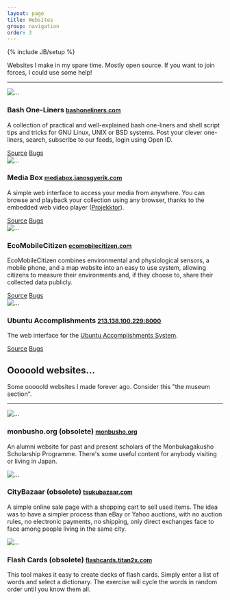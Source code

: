 ```yaml
---
layout: page
title: Websites
group: navigation
order: 3
---
```

{% include JB/setup %}

<script src="{{ ASSET_PATH }}/js/holder.js"></script>

<p class="lead">
Websites I make in my spare time.
Mostly open source.
If you want to join forces,
I could use some help!
</p>

<hr/>

<div class="row">
  <div class="col-lg-4 col-md-6 col-sm-6">
    <div class="col-lg-4 col-md-4 col-sm-3 col-xs-3">
      <div class="thumbnail">
        <img data-src="holder.js/100%x100" alt="...">
      </div>
    </div>
    <div class="col-lg-8 col-md-8 col-sm-9 col-xs-9">
      <h3>Bash One-Liners
          <small><a href="http://www.bashoneliners.com/">bashoneliners.com</a></small>
      </h3>
      <p>
A collection of practical and well-explained bash one-liners and shell script tips and tricks for GNU Linux, UNIX or BSD systems.
Post your clever one-liners, search, subscribe to our feeds, login using Open ID.
      </p>
      <a class="btn btn-warning" href="https://github.com/janosgyerik/bashoneliners">Source</a>
      <a class="btn btn-danger" href="https://github.com/janosgyerik/bashoneliners/issues">Bugs</a>
    </div>
  </div>

  <div class="col-lg-4 col-md-6 col-sm-6">
    <div class="col-lg-4 col-md-4 col-sm-3 col-xs-3">
      <div class="thumbnail">
        <img data-src="holder.js/100%x100" alt="...">
      </div>
    </div>
    <div class="col-lg-8 col-md-8 col-sm-9 col-xs-9">
      <h3>Media Box
          <small><a href="http://mediabox.janosgyerik.com/">mediabox.janosgyerik.com</a></small>
      </h3>
      <p>
A simple web interface to access your media from anywhere.
You can browse and playback your collection using any browser,
thanks to the embedded web video player (<a href="http://www.projekktor.com/">Projekktor</a>).
      </p>
      <a class="btn btn-warning" href="https://github.com/janosgyerik/mediabox">Source</a>
      <a class="btn btn-danger" href="https://github.com/janosgyerik/mediabox/issues">Bugs</a>
    </div>
  </div>

  <div class="col-lg-4 col-md-6 col-sm-6">
    <div class="col-lg-4 col-md-4 col-sm-3 col-xs-3">
      <div class="thumbnail">
        <img data-src="holder.js/100%x100" alt="...">
      </div>
    </div>
    <div class="col-lg-8 col-md-8 col-sm-9 col-xs-9">
      <h3>EcoMobileCitizen
          <small><a href="http://ecomobilecitizen.com/">ecomobilecitizen.com</a></small>
      </h3>
      <p>
EcoMobileCitizen combines environmental and physiological sensors,
a mobile phone,
and a map website into an easy to use system,
allowing citizens to measure their environments and,
if they choose to,
share their collected data publicly.
      </p>
      <a class="btn btn-warning" href="https://github.com/janosgyerik/mediabox">Source</a>
      <a class="btn btn-danger" href="https://github.com/janosgyerik/mediabox/issues">Bugs</a>
    </div>
  </div>

  <div class="col-lg-4 col-md-6 col-sm-6">
    <div class="col-lg-4 col-md-4 col-sm-3 col-xs-3">
      <div class="thumbnail">
        <img data-src="holder.js/100%x100" alt="...">
      </div>
    </div>
    <div class="col-lg-8 col-md-8 col-sm-9 col-xs-9">
      <h3>Ubuntu Accomplishments
          <small><a href="http://213.138.100.229:8000/">213.138.100.229:8000</a></small>
      </h3>
      <p>The web interface for the <a href="https://wiki.ubuntu.com/Accomplishments">Ubuntu Accomplishments System</a>.</p>
      <a class="btn btn-warning" href="https://launchpad.net/ubuntu-accomplishments-web">Source</a>
      <a class="btn btn-danger" href="https://bugs.launchpad.net/ubuntu-accomplishments-web/+bugs">Bugs</a>
    </div>
  </div>
</div>

<div class="page-header">
<h2>Ooooold websites...</h2>
</div>

<p class="lead">
Some ooooold websites I made forever ago.
Consider this "the museum section".
</p>

<hr/>

<div class="row">
  <div class="col-lg-4 col-md-6 col-sm-6">
    <div class="col-lg-4 col-md-4 col-sm-3 col-xs-3">
      <div class="thumbnail">
        <img data-src="holder.js/100%x100" alt="...">
      </div>
    </div>
    <div class="col-lg-8 col-md-8 col-sm-9 col-xs-9">
      <h3>monbusho.org (obsolete)
          <small><a href="http://monbusho.org/">monbusho.org</a></small>
      </h3>
      <p>
An alumni website for past and present scholars of the Monbukagakusho Scholarship Programme.
There's some useful content for anybody visiting or living in Japan.
      </p>
    </div>
  </div>

  <div class="col-lg-4 col-md-6 col-sm-6">
    <div class="col-lg-4 col-md-4 col-sm-3 col-xs-3">
      <div class="thumbnail">
        <img data-src="holder.js/100%x100" alt="...">
      </div>
    </div>
    <div class="col-lg-8 col-md-8 col-sm-9 col-xs-9">
      <h3>CityBazaar (obsolete)
          <small><a href="http://tsukubazaar.com/">tsukubazaar.com</a></small>
      </h3>
      <p>
A simple online sale page with a shopping cart to sell used items.
The idea was to have a simpler process than eBay or Yahoo auctions,
with no auction rules,
no electronic payments,
no shipping,
only direct exchanges face to face among people living in the same city.
      </p>
    </div>
  </div>

  <div class="col-lg-4 col-md-6 col-sm-6">
    <div class="col-lg-4 col-md-4 col-sm-3 col-xs-3">
      <div class="thumbnail">
        <img data-src="holder.js/100%x100" alt="...">
      </div>
    </div>
    <div class="col-lg-8 col-md-8 col-sm-9 col-xs-9">
      <h3>Flash Cards (obsolete)
          <small><a href="http://flashcards.titan2x.com/">flashcards.titan2x.com</a></small>
      </h3>
      <p>
This tool makes it easy to create decks of flash cards.
Simply enter a list of words and select a dictionary.
The exercise will cycle the words in random order until you know them all.
      </p>
    </div>
  </div>
</div>

